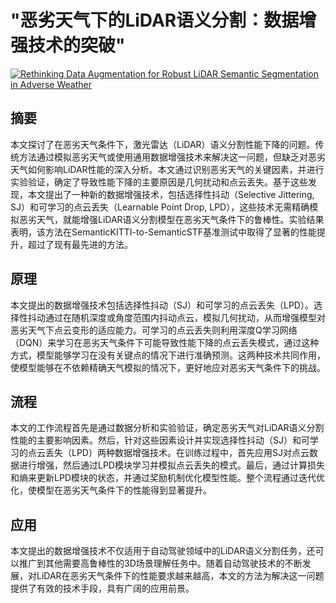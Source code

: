 # "恶劣天气下的LiDAR语义分割：数据增强技术的突破"

[![Rethinking Data Augmentation for Robust LiDAR Semantic Segmentation in Adverse Weather](https://arxiv-research-1301205113.cos.ap-guangzhou.myqcloud.com/images/2407.02286v1.pdf_0.jpg)](https://arxiv.org/abs/2407.02286v1)

## 摘要

本文探讨了在恶劣天气条件下，激光雷达（LiDAR）语义分割性能下降的问题。传统方法通过模拟恶劣天气或使用通用数据增强技术来解决这一问题，但缺乏对恶劣天气如何影响LiDAR性能的深入分析。本文通过识别恶劣天气的关键因素，并进行实验验证，确定了导致性能下降的主要原因是几何扰动和点云丢失。基于这些发现，本文提出了一种新的数据增强技术，包括选择性抖动（Selective Jittering, SJ）和可学习的点云丢失（Learnable Point Drop, LPD），这些技术无需精确模拟恶劣天气，就能增强LiDAR语义分割模型在恶劣天气条件下的鲁棒性。实验结果表明，该方法在SemanticKITTI-to-SemanticSTF基准测试中取得了显著的性能提升，超过了现有最先进的方法。

## 原理

本文提出的数据增强技术包括选择性抖动（SJ）和可学习的点云丢失（LPD）。选择性抖动通过在随机深度或角度范围内抖动点云，模拟几何扰动，从而增强模型对恶劣天气下点云变形的适应能力。可学习的点云丢失则利用深度Q学习网络（DQN）来学习在恶劣天气条件下可能导致性能下降的点云丢失模式，通过这种方式，模型能够学习在没有关键点的情况下进行准确预测。这两种技术共同作用，使模型能够在不依赖精确天气模拟的情况下，更好地应对恶劣天气条件下的挑战。

## 流程

本文的工作流程首先是通过数据分析和实验验证，确定恶劣天气对LiDAR语义分割性能的主要影响因素。然后，针对这些因素设计并实现选择性抖动（SJ）和可学习的点云丢失（LPD）两种数据增强技术。在训练过程中，首先应用SJ对点云数据进行增强，然后通过LPD模块学习并模拟点云丢失的模式。最后，通过计算损失和熵来更新LPD模块的状态，并通过奖励机制优化模型性能。整个流程通过迭代优化，使模型在恶劣天气条件下的性能得到显著提升。

## 应用

本文提出的数据增强技术不仅适用于自动驾驶领域中的LiDAR语义分割任务，还可以推广到其他需要高鲁棒性的3D场景理解任务中。随着自动驾驶技术的不断发展，对LiDAR在恶劣天气条件下的性能要求越来越高，本文的方法为解决这一问题提供了有效的技术手段，具有广阔的应用前景。

